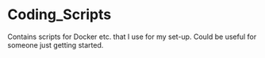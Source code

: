 # Coding_Scripts
Contains scripts for Docker etc. that I use for my set-up. Could be useful for someone just getting started. 
